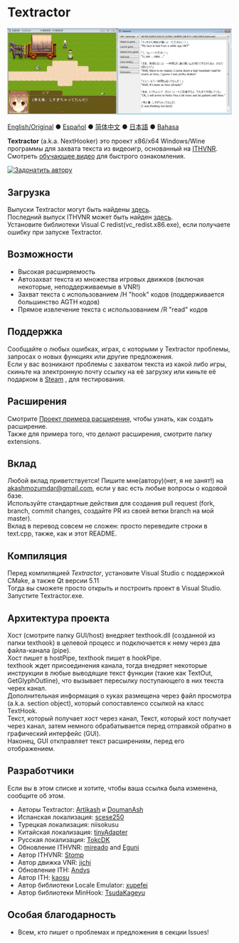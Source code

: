 # Textractor

![Как это выглядит](screenshot.png)

[English/Original](https://github.com/Artikash/Textractor/blob/master/README.md) ● [Español](https://github.com/Artikash/Textractor/blob/master/README_ES.md) ● [简体中文](https://github.com/Artikash/Textractor/blob/master/README_SC.md) ● 
[日本語](https://github.com/Artikash/Textractor/blob/master/README_JP.md)
● 
[Bahasa](https://github.com/Artikash/Textractor/blob/master/README_ID.md)

**Textractor** (a.k.a. NextHooker) это проект x86/x64 Windows/Wine программы для захвата текста из видеоигр, основанный на [ITHVNR](http://www.hongfire.com/forum/showthread.php/438331-ITHVNR-ITH-with-the-VNR-engine).<br>
Смотреть [обучающее видео](https://tinyurl.com/textractor-tutorial) для быстрого ознакомления.

[![Задонатить автору](https://www.paypalobjects.com/en_US/i/btn/btn_donate_SM.gif)](https://www.paypal.com/cgi-bin/webscr?cmd=_donations&business=akashmozumdar%40gmail.com&item_name=Textractor%20development&currency_code=USD)

## Загрузка

Выпуски Textractor могут быть найдены [здесь](https://github.com/Artikash/Textractor/releases).<br>
Последний выпуск ITHVNR может быть найден [здесь](https://drive.google.com/open?id=13aHF4uIXWn-3YML_k2YCDWhtGgn5-tnO).<br>
Установите библиотеки Visual C redist(vc_redist.x86.exe), если получаете ошибку при запуске Textractor.

## Возможности

- Высокая расширяемость
- Автозахват текста из множества игровых движков (включая некоторые, неподдерживаемые в VNR!)
- Захват текста с использованием /H "hook" кодов (поддерживается большинство AGTH кодов)
- Прямое извлечение текста с использованием /R "read" кодов

## Поддержка

Сообщайте о любых ошибках, играх, с которыми у Textractor проблемы, запросах о новых функциях или другие предложения.<br>
Если у вас возникают проблемы с захватом текста из какой либо игры, скиньте на электронную почту ссылку на её загрузку или киньте её подарком в [Steam](https://steamcommunity.com/profiles/76561198097566313/) , для тестирования.

## Расширения

Смотрите [Проект примера расширения](https://github.com/Artikash/ExampleExtension), чтобы узнать, как создать расширение.<br>
Также для примера того, что делают расширения, смотрите папку extensions. 

## Вклад

Любой вклад приветствуется! Пишите мне(автору)(нет, я не занят!) на akashmozumdar@gmail.com, если у вас есть любые вопросы о кодовой базе.<br>
Используйте стандартные действия для создания pull request (fork, branch, commit changes, создайте PR из своей ветки branch на мой master).<br>
Вклад в перевод совсем не сложен: просто переведите строки в text.cpp, также, как и этот README.

## Компиляция

Перед компиляцией *Textractor*, установите Visual Studio с поддержкой CMake, а также Qt версии 5.11<br>
Тогда вы сможете просто открыть и построить проект в Visual Studio. Запустите Textractor.exe.

## Архитектура проекта

Хост (смотрите папку GUI/host) внедряет texthook.dll (созданной из папки texthook) в целевой процесс и подключается к нему через два файла-канала (pipe).<br>
Хост пишет в hostPipe, texthook пишет в hookPipe.<br>
texthook ждет присоединения канала, тогда внедряет некоторые инструкции в любые выводящие текст функции (такие как TextOut, GetGlyphOutline), что вызывает пересылку поступающего в них текста черех канал.<br>
Дополнительная информация о хуках размещена через файл просмотра (a.k.a. section object), который сопоставленсо ссылкой на класс TextHook.<br>
Текст, который получает хост через канал, Текст, который хост получает через канал, затем немного обрабатывается перед отправкой обратно в графический интерфейс (GUI).<br>
Наконец, GUI откправляет текст расширениям, перед его отображением.

## Разработчики

Если вы в этом списке и хотите, чтобы ваша ссылка была изменена, сообщите об этом.
- Авторы Textractor: [Artikash](https://github.com/Artikash) и [DoumanAsh](https://github.com/DoumanAsh)
- Испанская локализация: [scese250](https://github.com/scese250)
- Турецкая локализация: niisokusu
- Китайская локализация: [tinyAdapter](https://github.com/tinyAdapter)
- Русская локализация: [TokcDK](https://github.com/TokcDK)
- Обновление ITHVNR: [mireado](https://github.com/mireado) and [Eguni](https://github.com/Eguni)
- Автор ITHVNR: [Stomp](http://www.hongfire.com/forum/member/325894-stomp)
- Автор движка VNR: [jichi](https://archive.is/prJwr)
- Обновление ITH: [Andys](https://github.com/AndyScull)
- Автор ITH: [kaosu](http://www.hongfire.com/forum/member/562651-kaosu)
- Автор библиотеки Locale Emulator: [xupefei](https://github.com/xupefei)
- Автор библиотеки MinHook: [TsudaKageyu](https://github.com/TsudaKageyu)

## Особая благодарность

- Всем, кто пишет о проблемах и предложения в секции Issues!
